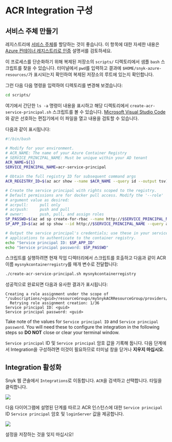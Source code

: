 # ACR Integration 구성

## 서비스 주체 만들기

레지스트리에 [서비스 주체](https://docs.microsoft.com/en-us/azure/active-directory/develop/app-objects-and-service-principals)를 할당하는 것이 좋습니다. 이 항목에 대한 자세한 내용은 [Azure 컨테이너 레지스트리로 인증](https://docs.microsoft.com/en-us/azure/container-registry/container-registry-authentication) 설명서를 검토하세요.

이 프로세스를 단순화하기 위해 복제된 저장소의 `scripts/` 디렉토리에서 샘플 `bash` 스크립트를 찾을 수 있습니다. 터미널에서 `pwd`를 입력하고 결과에 `$HOME/snyk-azure-resources/`가 표시되는지 확인하여 복제된 저장소의 루트에 있는지 확인합니다.

그런 다음 다음 명령을 입력하여 디렉토리를 변경해 보겠습니다:

```bash
cd scripts/
```

여기에서 간단한 `ls -a` 명령이 내용을 표시하고 해당 디렉토리에서 `create-acr-service-principal.sh` 스크립트를 볼 수 있습니다. [Microsoft Visual Studio Code](https://code.visualstudio.com/)와 같은 선호하는 편집기에서 이 파일을 열고 내용을 검토할 수 있습니다.

다음과 같이 표시됩니다:

```bash
#!/bin/bash

# Modify for your environment.
# ACR_NAME: The name of your Azure Container Registry
# SERVICE_PRINCIPAL_NAME: Must be unique within your AD tenant
ACR_NAME=${1}
SERVICE_PRINCIPAL_NAME=acr-service-principal

# Obtain the full registry ID for subsequent command args
ACR_REGISTRY_ID=$(az acr show --name $ACR_NAME --query id --output tsv)

# Create the service principal with rights scoped to the registry.
# Default permissions are for docker pull access. Modify the '--role'
# argument value as desired:
# acrpull:     pull only
# acrpush:     push and pull
# owner:       push, pull, and assign roles
SP_PASSWD=$(az ad sp create-for-rbac --name http://$SERVICE_PRINCIPAL_NAME --scopes $ACR_REGISTRY_ID --role acrpull --query password --output tsv)
SP_APP_ID=$(az ad sp show --id http://$SERVICE_PRINCIPAL_NAME --query appId --output tsv)

# Output the service principal's credentials; use these in your services and
# applications to authenticate to the container registry.
echo "Service principal ID: $SP_APP_ID"
echo "Service principal password: $SP_PASSWD"
```

스크립트를 실행하려면 현재 작업 디렉터리에서 스크립트를 호출하고 다음과 같이 ACR 이름 `mysnykcontainerregistry`를 매개 변수로 전달합니다:

```bash
./create-acr-service-principal.sh mysnykcontainerregistry
```

성공적으로 완료되면 다음과 유사한 결과가 표시됩니다:

```
Creating a role assignment under the scope of "/subscriptions/<guid>/resourceGroups/mySnykACRResourceGroup/providers/Microsoft.ContainerRegistry/registries/mySnykContainerRegistry"
  Retrying role assignment creation: 1/36
Service principal ID: <guid>
Service principal password: <guid>
```

Take note of the values for `Service principal ID` and `Service principal password`. You will need these to configure the integration in the following steps so **DO NOT** close or clear your terminal window.

`Service principal` ID 및 `Service principal` 암호 값을 기록해 둡니다. 다음 단계에서 Integration을 구성하려면 이것이 필요하므로 터미널 창을 닫거나 **지우지 마십시오**.

## Integration 활성화

Snyk 웹 콘솔에서 `Integrations`로 이동합니다. `ACR`을 검색하고 선택합니다. 타일을 클릭합니다.

![](https://partner-workshop-assets.s3.us-east-2.amazonaws.com/snyk\_integrations\_07.png)

다음 다이어그램에 설명된 단계를 따르고 ACR 인스턴스에 대한 `Service principal` ID `Service principal` 암호 및 `loginServer` 값을 제공합니다.

![](https://partner-workshop-assets.s3.us-east-2.amazonaws.com/snyk\_integrations\_06.png)

설정을 저장하는 것을 잊지 마십시오!

